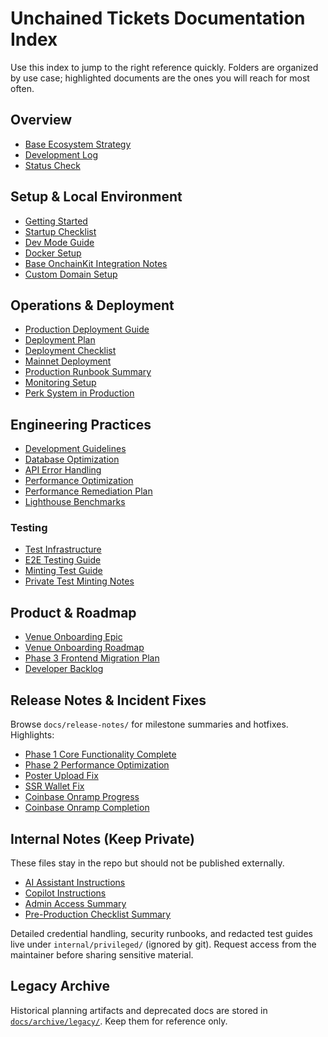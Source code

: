 # Unchained Tickets Documentation Index

Use this index to jump to the right reference quickly. Folders are organized by use case; highlighted documents are the ones you will reach for most often.

## Overview
- [Base Ecosystem Strategy](overview/base-ecosystem-strategy.md)
- [Development Log](overview/dev-log.md)
- [Status Check](overview/status-check.md)

## Setup & Local Environment
- [Getting Started](setup/setup-guide.md)
- [Startup Checklist](setup/startup-guide.md)
- [Dev Mode Guide](setup/dev-mode-guide.md)
- [Docker Setup](setup/docker-setup.md)
- [Base OnchainKit Integration Notes](setup/base-onchainkit-integration.md)
- [Custom Domain Setup](setup/custom-domain-setup.md)

## Operations & Deployment
- [Production Deployment Guide](operations/production-deployment-guide.md)
- [Deployment Plan](operations/deployment-plan.md)
- [Deployment Checklist](operations/deployment-checklist.md)
- [Mainnet Deployment](operations/mainnet-deployment.md)
- [Production Runbook Summary](internal/security/runbook-overview.md)
- [Monitoring Setup](operations/monitoring-setup.md)
- [Perk System in Production](operations/perk-system-production.md)

## Engineering Practices
- [Development Guidelines](engineering/development-guidelines.md)
- [Database Optimization](engineering/database-optimization.md)
- [API Error Handling](engineering/api-error-handling.md)
- [Performance Optimization](engineering/performance-optimization.md)
- [Performance Remediation Plan](engineering/performance-remediation-plan.md)
- [Lighthouse Benchmarks](engineering/lighthouse-benchmarks.md)

### Testing
- [Test Infrastructure](engineering/testing/test-infrastructure.md)
- [E2E Testing Guide](engineering/testing/e2e-testing-guide.md)
- [Minting Test Guide](engineering/testing/minting-test-guide.md)
- [Private Test Minting Notes](internal/risk/test-minting-flow-notes.md)

## Product & Roadmap
- [Venue Onboarding Epic](product/venue-onboarding-epic.md)
- [Venue Onboarding Roadmap](product/venue-onboarding-roadmap.md)
- [Phase 3 Frontend Migration Plan](product/phase-3-frontend-migration-plan.md)
- [Developer Backlog](product/developer-backlog.md)

## Release Notes & Incident Fixes
Browse `docs/release-notes/` for milestone summaries and hotfixes. Highlights:
- [Phase 1 Core Functionality Complete](release-notes/2025-10-10-phase-1-core-functionality-complete.md)
- [Phase 2 Performance Optimization](release-notes/2025-10-10-phase-2-performance-optimization.md)
- [Poster Upload Fix](release-notes/2025-10-10-poster-upload-fix.md)
- [SSR Wallet Fix](release-notes/2025-01-ssr-wallet-fix.md)
- [Coinbase Onramp Progress](release-notes/2025-10-coinbase-onramp-progress.md)
- [Coinbase Onramp Completion](release-notes/2025-10-coinbase-onramp-complete.md)

## Internal Notes (Keep Private)
These files stay in the repo but should not be published externally.
- [AI Assistant Instructions](internal/ai/claude-ai-instructions.md)
- [Copilot Instructions](internal/ai/copilot-instructions.md)
- [Admin Access Summary](internal/security/admin-access-procedure.md)
- [Pre-Production Checklist Summary](internal/risk/pre-production-checklist.md)

Detailed credential handling, security runbooks, and redacted test guides live under `internal/privileged/` (ignored by git). Request access from the maintainer before sharing sensitive material.

## Legacy Archive
Historical planning artifacts and deprecated docs are stored in [`docs/archive/legacy/`](archive/legacy). Keep them for reference only.
